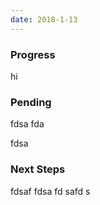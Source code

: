 ```yaml
---
date: 2018-1-13
---
```


### Progress

hi


### Pending

fdsa
fda

fdsa

### Next Steps
fdsaf
fdsa
fd
safd
s
